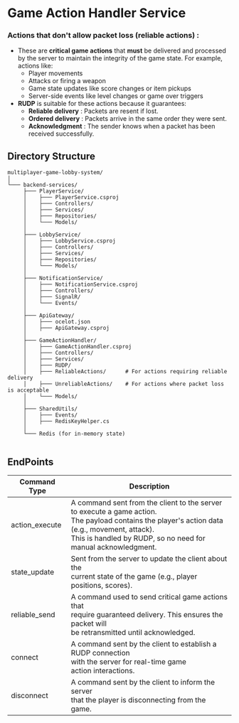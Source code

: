 # Game Action Handler Service



### **Actions that don't allow packet loss (reliable actions)** :

* These are **critical game actions** that **must** be delivered and processed by the server to maintain the integrity of the game state. For example, actions like:
  * Player movements
  * Attacks or firing a weapon
  * Game state updates like score changes or item pickups
  * Server-side events like level changes or game over triggers
* **RUDP** is suitable for these actions because it guarantees:
  * **Reliable delivery** : Packets are resent if lost.
  * **Ordered delivery** : Packets arrive in the same order they were sent.
  * **Acknowledgment** : The sender knows when a packet has been received successfully.


## Directory Structure

```
multiplayer-game-lobby-system/
│
└─── backend-services/
     ├─── PlayerService/
     │    ├─── PlayerService.csproj
     │    ├─── Controllers/
     │    ├─── Services/
     │    ├─── Repositories/
     │    └─── Models/
     │
     ├─── LobbyService/
     │    ├─── LobbyService.csproj
     │    ├─── Controllers/
     │    ├─── Services/
     │    ├─── Repositories/
     │    └─── Models/
     │
     ├─── NotificationService/
     │    ├─── NotificationService.csproj
     │    ├─── Controllers/
     │    ├─── SignalR/
     │    └─── Events/
     │
     ├─── ApiGateway/
     │    ├─── ocelot.json
     │    ├─── ApiGateway.csproj
     │
     ├─── GameActionHandler/
     │    ├─── GameActionHandler.csproj
     │    ├─── Controllers/
     │    ├─── Services/
     │    ├─── RUDP/
     │    ├─── ReliableActions/      # For actions requiring reliable delivery
     │    ├─── UnreliableActions/    # For actions where packet loss is acceptable
     │    └─── Models/
     │
     ├─── SharedUtils/
     │    ├─── Events/
     │    ├─── RedisKeyHelper.cs
     │
     └─── Redis (for in-memory state)


```



## EndPoints


| Command Type   | Description                                                                                                                                                                                                              |
| -------------- | ------------------------------------------------------------------------------------------------------------------------------------------------------------------------------------------------------------------------ |
| action_execute | A command sent from the client to the server to execute a game action.<br />The payload contains the player's action data (e.g., movement, attack).<br />This is handled by RUDP, so no need for manual acknowledgment. |
| state_update   | Sent from the server to update the client about the<br />current state of the game (e.g., player positions, scores).                                                                                                   |
| reliable_send  | A command used to send critical game actions that<br />require guaranteed delivery. This ensures the packet will<br />be retransmitted until acknowledged.                                                              |
| connect        | A command sent by the client to establish a RUDP connection<br />with the server for real-time game action interactions.                                                                                               |
| disconnect     | A command sent by the client to inform the server<br />that the player is disconnecting from the game.                                                                                                                  |
